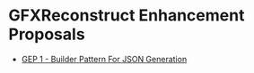 # GFXReconstruct Enhancement Proposals

* [GEP 1 - Builder Pattern For JSON Generation](./gep-0001)
